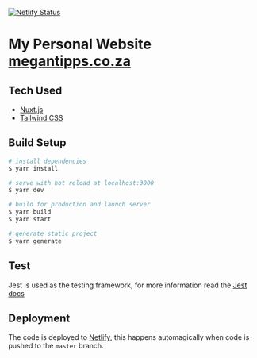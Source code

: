 [![Netlify Status](https://api.netlify.com/api/v1/badges/2f5b9f20-c2f9-49d9-a798-eb41432525d0/deploy-status)](https://app.netlify.com/sites/serene-euler-bb05ec/deploys)

# My Personal Website [megantipps.co.za](https://megantipps.co.za)

## Tech Used
- [Nuxt.js](https://nuxtjs.org)
- [Tailwind CSS](https://tailwindcss.com)

## Build Setup

``` bash
# install dependencies
$ yarn install

# serve with hot reload at localhost:3000
$ yarn dev

# build for production and launch server
$ yarn build
$ yarn start

# generate static project
$ yarn generate
```

## Test
Jest is used as the testing framework, for more information read the [Jest docs](https://jestjs.io/docs/en/getting-started)

## Deployment
The code is deployed to [Netlify](https://www.netlify.com/), this happens automagically when code is pushed to the `master` branch.
